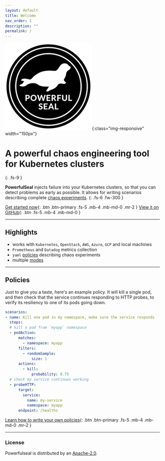 ```yaml
---
layout: default
title: Welcome
nav_order: 1
description: ""
permalink: /
---
```


![image-title-here](./media/powerful-seal.png){:class="img-responsive" width="150px"}

# A powerful chaos engineering tool for Kubernetes clusters
{: .fs-9 }

**PowerfulSeal** injects failure into your Kubernetes clusters, so that you can detect problems as early as possible. It allows for writing scenarios describing complete [chaos experiments](https://principlesofchaos.org).
{: .fs-6 .fw-300 }

[Get started now](./getting-started){: .btn .btn-primary .fs-5 .mb-4 .mb-md-0 .mr-2 } [View it on GitHub](https://github.com/powerfulseal/powerfulseal){: .btn .fs-5 .mb-4 .mb-md-0 }

---


## Highlights

- works with `Kubernetes`, `OpenStack`, `AWS`, `Azure`, `GCP` and local machines
- `Prometheus` and `Datadog` metrics collection
- `yaml` [policies](#policies) describing chaos experiments
- multiple [modes](./modes)

---

## Policies

Just to give you a taste, here's an example policy. It will kill a single pod, and then check that the service continues responding to HTTP probes, to verify its resiliency to one of its pods going down.

```yaml
scenarios:
- name: Kill one pod in my namespace, make sure the service responds
  steps:
  # kill a pod from `myapp` namespace
  - podAction:
      matches:
        - namespace: myapp
      filters:
        - randomSample:
            size: 1
      actions:
        - kill:
            probability: 0.75
  # check my service continues working
  - probeHTTP:
      target:
        service:
          name: my-service
          namespace: myapp
      endpoint: /healthz
```

[Learn how to write your own policies](./policies){: .btn .btn-primary .fs-5 .mb-4 .mb-md-0 .mr-2 }

---

### License

Powerfulseal is distributed by an [Apache-2.0](https://github.com/powerfulseal/powerfulseal/blob/master/LICENSE).

